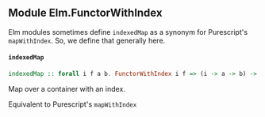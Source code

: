 ## Module Elm.FunctorWithIndex

Elm modules sometimes define `indexedMap` as a synonym for Purescript's
`mapWithIndex`. So, we define that generally here.

#### `indexedMap`

``` purescript
indexedMap :: forall i f a b. FunctorWithIndex i f => (i -> a -> b) -> f a -> f b
```

Map over a container with an index.

Equivalent to Purescript's `mapWithIndex`


